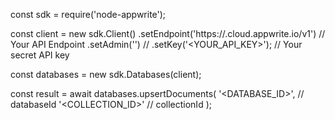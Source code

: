 const sdk = require('node-appwrite');

const client = new sdk.Client()
    .setEndpoint('https://<REGION>.cloud.appwrite.io/v1') // Your API Endpoint
    .setAdmin('') // 
    .setKey('<YOUR_API_KEY>'); // Your secret API key

const databases = new sdk.Databases(client);

const result = await databases.upsertDocuments(
    '<DATABASE_ID>', // databaseId
    '<COLLECTION_ID>' // collectionId
);
